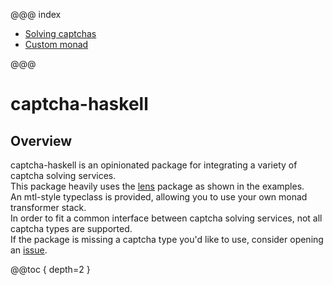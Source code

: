 @@@ index

* [Solving captchas](solving-captchas.md)
* [Custom monad](custom-monad.md)

@@@

# captcha-haskell

## Overview

captcha-haskell is an opinionated package for integrating a variety of captcha solving services.  
This package heavily uses the [lens](https://hackage.haskell.org/package/lens) package
as shown in the examples.  
An mtl-style typeclass is provided, allowing you to use your own monad transformer stack.  
In order to fit a common interface between captcha solving services, not all captcha types are supported.  
If the package is missing a captcha type you'd like to use, consider opening an [issue](https://github.com/qwbarch/captcha-haskell/issues).

@@toc { depth=2 }
